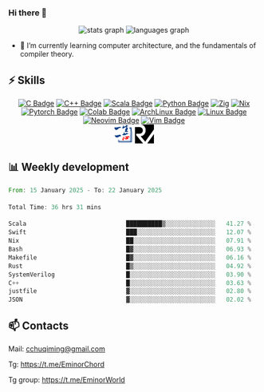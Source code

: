 ### Hi there 👋
<div align="center">
  <img src="https://github-readme-stats.vercel.app/api?username=Emin017&theme=calm&hide_title=false&hide_rank=false&show_icons=true&include_all_commits=true&count_private=true&disable_animations=false&locale=en&hide_border=false&" height="150" alt="stats graph"/>
  <img src="https://github-readme-stats.vercel.app/api/top-langs?username=Emin017&theme=calm&locale=en&hide_title=false&layout=compact&card_width=320&langs_count=8&hide_border=false&hide=html" height="150" alt="languages graph"/>
</div>

- 🌱 I’m currently learning computer architecture, and the fundamentals of compiler theory.
## ⚡ Skills
<div align="center">

[![C Badge](https://img.shields.io/badge/C-00599C?style=flat-square&logo=c&logoColor=white)]()
[![C++ Badge](https://img.shields.io/badge/C%2B%2B-00599C?style=flat-square&logo=c%2B%2B&logoColor=white)]()
[![Scala Badge](https://img.shields.io/badge/Scala-DC322F?style=flat-square&logo=scala&logoColor=white)]()
[![Python Badge](https://img.shields.io/badge/-Python-3776AB?style=flat-square&logo=Python&logoColor=white)]()
[![Zig](https://img.shields.io/badge/Zig-%23F7A41D.svg?style=flat-square&logo=zig&logoColor=white)]()
[![Nix](https://img.shields.io/badge/NIX-5277C3.svg?style=flat-square&logo=NixOS&logoColor=white)]()
[![Pytorch Badge](https://img.shields.io/badge/-Pytorch-EE4C2C?style=flat-square&logo=PyTorch&logoColor=white)]()
[![Colab Badge](https://img.shields.io/badge/Colab-F9AB00?style=flat-square&logo=googlecolab&color=525252)]()
[![ArchLinux Badge](https://img.shields.io/badge/Arch_Linux-1793D1?style=flat-square&logo=arch-linux&logoColor=white)]()
[![Linux Badge](https://img.shields.io/badge/-Linux-FCC624?style=flat-square&logo=Linux&logoColor=white)]()
[![Neovim Badge](https://img.shields.io/badge/NeoVim-%2357A143.svg?&style=flat-square&logo=neovim&logoColor=white)]()
[![Vim Badge](https://img.shields.io/badge/VIM-%2311AB00.svg?&style=flat-square&logo=vim&logoColor=white)]()
<br>
 <img src="ysyx.png" width = "38" height = "38" alt="YSYX Badge"/>
 <img src="risc-v.svg" width = "38" height = "38" alt="RISCV"/>

</div>

## 📊 Weekly development
<!--START_SECTION:waka-->

```rust
From: 15 January 2025 - To: 22 January 2025

Total Time: 36 hrs 31 mins

Scala                            ██████████▒░░░░░░░░░░░░░░   41.27 %
Swift                            ███░░░░░░░░░░░░░░░░░░░░░░   12.07 %
Nix                              ██░░░░░░░░░░░░░░░░░░░░░░░   07.91 %
Bash                             █▓░░░░░░░░░░░░░░░░░░░░░░░   06.93 %
Makefile                         █▓░░░░░░░░░░░░░░░░░░░░░░░   06.16 %
Rust                             █▒░░░░░░░░░░░░░░░░░░░░░░░   04.92 %
SystemVerilog                    █░░░░░░░░░░░░░░░░░░░░░░░░   03.90 %
C++                              █░░░░░░░░░░░░░░░░░░░░░░░░   03.63 %
justfile                         ▓░░░░░░░░░░░░░░░░░░░░░░░░   02.80 %
JSON                             ▓░░░░░░░░░░░░░░░░░░░░░░░░   02.02 %
```

<!--END_SECTION:waka-->

## 📫 Contacts
Mail: cchuqiming@gmail.com

Tg: https://t.me/EminorChord

Tg group: https://t.me/EminorWorld
